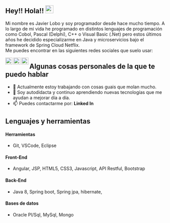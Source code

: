 
<h2>Hey!! Hola!! <img src="https://media.giphy.com/media/hvRJCLFzcasrR4ia7z/giphy.gif" width="25px"></h2>


Mi nombre es Javier Lobo y soy programador desde hace mucho tiempo. A lo largo de mi vida he programado en distintos lenguajes de programación como Cobol, Pascal (Delphi), C++ o Visual Basic (.Net) pero estos últimos años he decidido especializarme en Java y microservicios bajo el framework de Spring Cloud Netflix.  
Me puedes encontrar en las siguientes redes sociales que suelo usar:

<a href="https://www.linkedin.com/in/javixulobo/">
  <img align="left" alt="LinkedIN de Javier" width="22px" src="https://raw.githubusercontent.com/peterthehan/peterthehan/master/assets/linkedin.svg" />
</a>
<a href="https://www.codewars.com/users/JavierLobo">
  <img align="left" alt="Codewars de Javier" width="22px" src="https://www.codewars.com/assets/logos/logo-glyph-36-red-583450fbf586726c570cfd610c94b8f631abfd89d5c4996b4c821a770ca498f9.png" />
</a>
<a href="https://hub.docker.com/u/javixulobo/">
  <img align="left" alt="Docker Hub de Javier" width="22px" src="https://www.pngfind.com/pngs/m/255-2553250_icon-docker-notext-color-docker-icon-png-transparent.png" />
</a>

## Algunas cosas personales de la que te puedo hablar
- 🔭 Actualmente estoy trabajando con cosas guais que molan mucho.
- 🌱 Soy autodidacta y continuo aprendiendo nuevas tecnologías que me ayudan a mejorar día a día.
- 📫 Puedes contactarme por: **Linked In**

## Lenguajes y herramientas
#### Herramientas
- Git, VSCode, Eclipse
#### Front-End
- Angular, JSP, HTML5, CSS3, Javascript, API Restful, Bootstrap
#### Back-End
- Java 8, Spring boot, Spring jpa, hibernate, 

#### Bases de datos
- Oracle Pl/Sql, MySql, Mongo